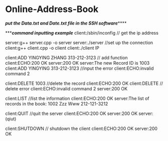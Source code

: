 # Online-Address-Book
*****put the Data.txt and Date.txt file in the SSH software*********


************************command inputting example*********************
client:/sbin/inconfig          // get the ip address

server:g++ server.cpp -o server
server:./server			 //set up the connection
client:g++ client.cpp -o client
client:./client IP

client:ADD YINGYING ZHANG 313-212-3123 // add function
client:ECHO:200 OK
server:200 OK
server:The new Record ID is 1003
client:ADD YINGYING 313-212-3123   //input the error
client:ECHO:invalid command 2

client:DELETE 1003		   //delete the record
client:ECHO:200 OK
client:DELETE 			   //   delete error
client:ECHO:invalid command 2
server:200 OK

client:LIST			   //list the information
client:ECHO:200 OK
server:The list of records in the book:
       1002 Zzz Www 212-121-3212

client:QUIT			  //quit the server
client:ECHO:200 OK
server:200 OK
server:(qiut)			


client:SHUTDOWN			 // shutdown the client
client:ECHO:200 OK 
server:200 OK

